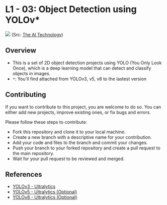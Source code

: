 # L1 - 03: Object Detection using YOLOv*

![](https://camo.githubusercontent.com/58b227e3e3d1ccff8df67e517407cd4e73b886ab9263d3d2830050db3dcb0e4d/68747470733a2f2f6d69726f2e6d656469756d2e636f6d2f76322f726573697a653a6669743a3835302f312a616c65505767644d72516553372d57425664304d56412e6a706567)
(Src: [The AI Technology](https://medium.com/the-ai-technology/segmentation-vs-object-detection-vs-classification-things-you-need-to-know-b86b05f5167b))

## Overview

- This is a set of 2D object detection projects using YOLO (You Only Look Once), which is a deep learning model that can detect and classify objects in images.
- `*`: You'll find attached from YOLOv3, v5, v8 to the lastest version

## Contributing

If you want to contribute to this project, you are welcome to do so. You can either add new projects, improve existing ones, or fix bugs and errors. 

Please follow these steps to contribute:

- Fork this repository and clone it to your local machine.
- Create a new branch with a descriptive name for your contribution.
- Add your code and files to the branch and commit your changes.
- Push your branch to your forked repository and create a pull request to the main repository.
- Wait for your pull request to be reviewed and merged.

## References

- [YOLOv3 - Ultralytics](https://github.com/ultralytics/yolov3)
- [YOLOv5 - Ultralytics (Optional)](https://github.com/ultralytics/yolov5)
- [YOLOv8 - Ultralytics (Optional)](https://github.com/ultralytics/ultralytics)



